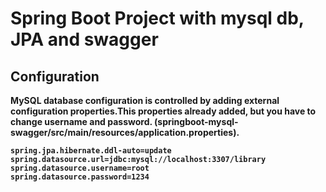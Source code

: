 # <b>Spring Boot Project with mysql db, JPA and swagger<b>

## Configuration 

MySQL database configuration is controlled by adding external configuration properties.This properties already added, but you have to change username and password. (springboot-mysql-swagger/src/main/resources/application.properties). 

`spring.jpa.hibernate.ddl-auto=update`  
`spring.datasource.url=jdbc:mysql://localhost:3307/library`  
`spring.datasource.username=root`  
`spring.datasource.password=1234`  
